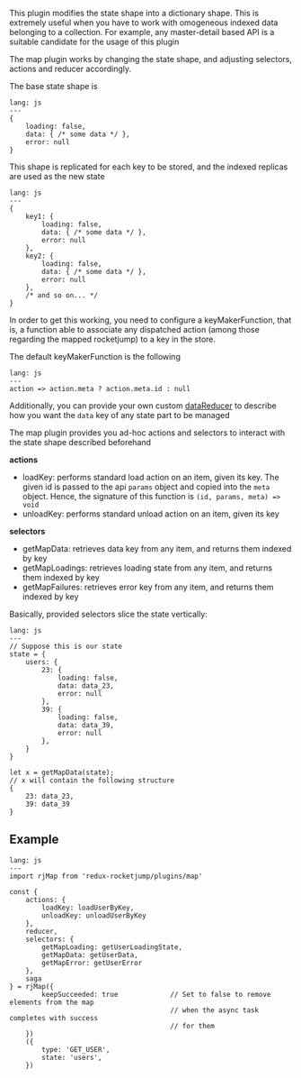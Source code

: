 This plugin modifies the state shape into a dictionary shape. This is extremely useful when you have to work with omogeneous indexed data belonging to a collection. For example, any master-detail based API is a suitable candidate for the usage of this plugin

The map plugin works by changing the state shape, and adjusting selectors, actions and reducer accordingly.

The base state shape is
```code
lang: js
---
{
    loading: false,
    data: { /* some data */ },
    error: null
}
```

This shape is replicated for each key to be stored, and the indexed replicas are used as the new state
```code
lang: js
---
{
    key1: {
        loading: false,
        data: { /* some data */ },
        error: null
    },
    key2: {
        loading: false,
        data: { /* some data */ },
        error: null
    },
    /* and so on... */
}
```

In order to get this working, you need to configure a keyMakerFunction, that is, a function able to associate any dispatched action (among those regarding the mapped rocketjump) to a key in the store.

The default keyMakerFunction is the following
```code
lang: js
---
action => action.meta ? action.meta.id : null
```

Additionally, you can provide your own custom [dataReducer](/api-rocketpartial) to describe how you want the `data` key of any state part to be managed

The map plugin provides you ad-hoc actions and selectors to interact with the state shape described beforehand


**actions**
- loadKey: performs standard load action on an item, given its key. The given id is passed to the api `params` object and copied into the `meta` object. Hence, the signature of this function is `(id, params, meta) => void`
- unloadKey: performs standard unload action on an item, given its key

**selectors**
- getMapData: retrieves data key from any item, and returns them indexed by key
- getMapLoadings: retrieves loading state from any item, and returns them indexed by key
- getMapFailures: retrieves error key from any item, and returns them indexed by key

Basically, provided selectors slice the state vertically:
```code
lang: js
---
// Suppose this is our state
state = {
    users: {
        23: {
            loading: false,
            data: data_23,
            error: null
        },
        39: {
            loading: false,
            data: data_39,
            error: null
        },
    }
}

let x = getMapData(state);
// x will contain the following structure
{
    23: data_23,
    39: data_39
}
```

## Example
```code
lang: js
---
import rjMap from 'redux-rocketjump/plugins/map'

const { 
    actions: {
        loadKey: loadUserByKey,
        unloadKey: unloadUserByKey
    },
    reducer,
    selectors: {
        getMapLoading: getUserLoadingState,
        getMapData: getUserData,
        getMapError: getUserError
    },
    saga
} = rjMap({
        keepSucceeded: true             // Set to false to remove elements from the map
                                        // when the async task completes with success
                                        // for them
    })
    ({
        type: 'GET_USER',
        state: 'users',
    })
```